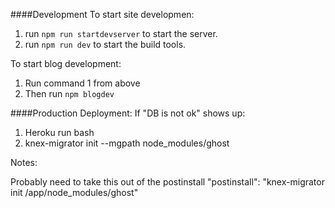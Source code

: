 ####Development
To start site developmen:
1) run `npm run startdevserver` to start the server.
2) run `npm run dev` to start the build tools.


To start blog development:
1) Run command 1 from above
2) Then run `npm blogdev`

####Production
Deployment:
If "DB is not ok" shows up:
1) Heroku run bash
2) knex-migrator init --mgpath node_modules/ghost

Notes:

Probably need to take this out of the postinstall
    "postinstall": "knex-migrator init /app/node_modules/ghost"
